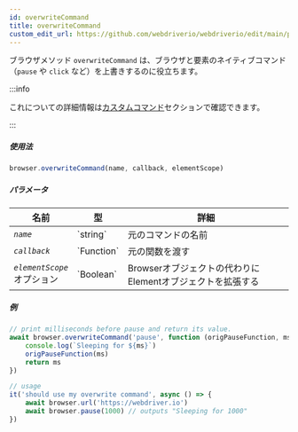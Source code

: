 ```yaml
---
id: overwriteCommand
title: overwriteCommand
custom_edit_url: https://github.com/webdriverio/webdriverio/edit/main/packages/webdriverio/src/commands/browser/overwriteCommand.ts
---
```


ブラウザメソッド `overwriteCommand` は、ブラウザと要素のネイティブコマンド（`pause` や `click` など）を上書きするのに役立ちます。

:::info

これについての詳細情報は[カスタムコマンド](/docs/customcommands#overwriting-native-commands)セクションで確認できます。

:::

##### 使用法

```js
browser.overwriteCommand(name, callback, elementScope)
```

##### パラメータ

<table>
  <thead>
    <tr>
      <th>名前</th><th>型</th><th>詳細</th>
    </tr>
  </thead>
  <tbody>
    <tr>
      <td><code><var>name</var></code></td>
      <td>`string`</td>
      <td>元のコマンドの名前</td>
    </tr>
    <tr>
      <td><code><var>callback</var></code></td>
      <td>`Function`</td>
      <td>元の関数を渡す</td>
    </tr>
    <tr>
      <td><code><var>elementScope</var></code><br /><span className="label labelWarning">オプション</span></td>
      <td>`Boolean`</td>
      <td>Browserオブジェクトの代わりにElementオブジェクトを拡張する</td>
    </tr>
  </tbody>
</table>

##### 例

```js title="execute.js"
// print milliseconds before pause and return its value.
await browser.overwriteCommand('pause', function (origPauseFunction, ms) {
    console.log(`Sleeping for ${ms}`)
    origPauseFunction(ms)
    return ms
})

// usage
it('should use my overwrite command', async () => {
    await browser.url('https://webdriver.io')
    await browser.pause(1000) // outputs "Sleeping for 1000"
})
```